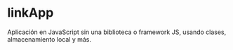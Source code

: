 # linkApp
 Aplicación en JavaScript sin una biblioteca o framework JS, usando clases, almacenamiento local y más.
